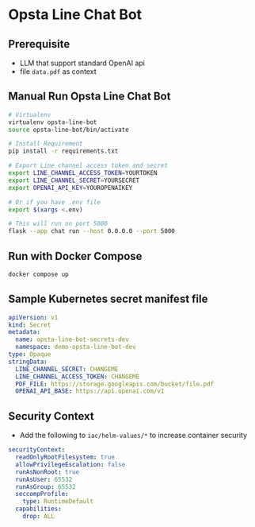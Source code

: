 # Opsta Line Chat Bot

## Prerequisite

* LLM that support standard OpenAI api
* file `data.pdf` as context

## Manual Run Opsta Line Chat Bot

```bash
# Virtualenv
virtualenv opsta-line-bot
source opsta-line-bot/bin/activate

# Install Requirement
pip install -r requirements.txt

# Export Line channel access token and secret
export LINE_CHANNEL_ACCESS_TOKEN=YOURTOKEN
export LINE_CHANNEL_SECRET=YOURSECRET
export OPENAI_API_KEY=YOUROPENAIKEY

# Or if you have .env file
export $(xargs <.env)

# This will run on port 5000
flask --app chat run --host 0.0.0.0 --port 5000
```

## Run with Docker Compose

```bash
docker compose up
```

## Sample Kubernetes secret manifest file

```yaml
apiVersion: v1
kind: Secret
metadata:
  name: opsta-line-bot-secrets-dev
  namespace: demo-opsta-line-bot-dev
type: Opaque
stringData:
  LINE_CHANNEL_SECRET: CHANGEME
  LINE_CHANNEL_ACCESS_TOKEN: CHANGEME
  PDF_FILE: https://storage.googleapis.com/bucket/file.pdf
  OPENAI_API_BASE: https://api.openai.com/v1
```

## Security Context

* Add the following to `iac/helm-values/*` to increase container security

```yaml
securityContext:
  readOnlyRootFilesystem: true
  allowPrivilegeEscalation: false
  runAsNonRoot: true
  runAsUser: 65532
  runAsGroup: 65532
  seccompProfile:
    type: RuntimeDefault
  capabilities:
    drop: ALL
```
